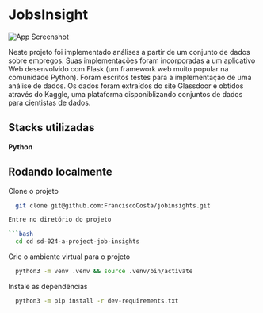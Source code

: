 
# JobsInsight

![App Screenshot](https://iili.io/HSYjuHu.md.png)


Neste projeto foi implementado análises a partir de um conjunto de dados sobre empregos. Suas implementações foram incorporadas a um aplicativo Web desenvolvido com Flask (um framework web muito popular na comunidade Python). Foram escritos testes para a implementação de uma análise de dados.
Os dados foram extraídos do site Glassdoor e obtidos através do Kaggle, uma plataforma disponiblizando conjuntos de dados para cientistas de dados.







## Stacks utilizadas

**Python**


## Rodando localmente

Clone o projeto

```bash
  git clone git@github.com:FranciscoCosta/jobinsights.git

Entre no diretório do projeto

```bash
  cd cd sd-024-a-project-job-insights
```

Crie o ambiente virtual para o projeto

```bash
  python3 -m venv .venv && source .venv/bin/activate
```

Instale as dependências

```bash
  python3 -m pip install -r dev-requirements.txt
```



